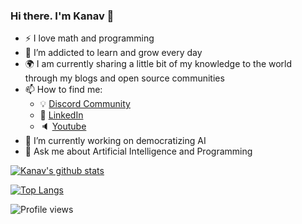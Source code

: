 ### Hi there. I'm Kanav 👋

- :zap: I love math and programming
- 🌱 I’m addicted to learn and grow every day
- :earth_africa: I am currently sharing a little bit of my knowledge to the world through my blogs and open source communities
- 📫 How to find me: 
  - :bulb: [Discord Community](https://discord.gg/TtMT4AW)
  - :office: [LinkedIn](https://www.linkedin.com/in/kanavbansal/)
  - :speaker: [Youtube](https://www.youtube.com/c/thataiguy)
- 🔭 I’m currently working on democratizing AI
- 💬 Ask me about Artificial Intelligence and Programming

[![Kanav's github stats](https://github-readme-stats.vercel.app/api?username=bansalkanav&count_private=true&show_icons=true&theme=dracula&hide_rank=false)](https://github.com/bansalkanav?tab=repositories)

[![Top Langs](https://github-readme-stats.vercel.app/api/top-langs/?username=bansalkanav)](https://github.com/bansalkanav?tab=repositories)

![Profile views](https://gpvc.arturio.dev/bansalkanav)
